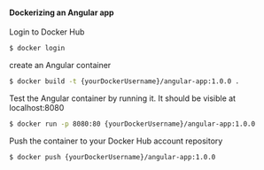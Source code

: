 #### Dockerizing an Angular app

Login to Docker Hub

```zsh
$ docker login
```

create an Angular container

```zsh
$ docker build -t {yourDockerUsername}/angular-app:1.0.0 .
```

Test the Angular container by running it. It should be visible at localhost:8080

```zsh
$ docker run -p 8080:80 {yourDockerUsername}/angular-app:1.0.0
```

Push the container to your Docker Hub account repository

```zsh
$ docker push {yourDockerUsername}/angular-app:1.0.0
```

